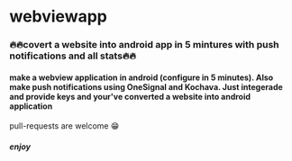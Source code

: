 # webviewapp
### 🔥🔥covert a website into android app in 5 mintures with push notifications and all stats🔥🔥
#### make a webview application in android (configure in 5 minutes). Also make push notifications using OneSignal and Kochava. Just integerade and provide keys and your've converted a website into android application
pull-requests are welcome 😁
##### enjoy
